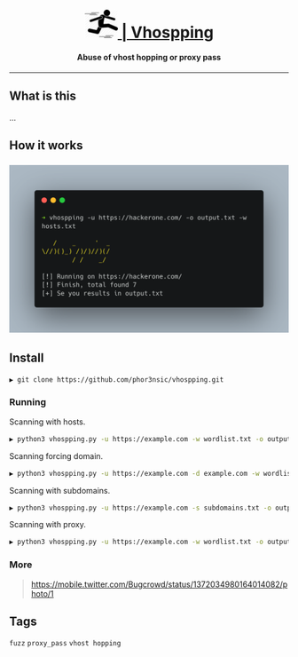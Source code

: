 <h1 align="center">
  <br>
  <a href="#"><img src="img/jump.png" width="60px" alt="Vhospping"> | Vhospping</a>
</h1>

<h4 align="center">Abuse of vhost hopping or proxy pass</h4>

---
## What is this

...

## How it works

<h3 align="center">
  <img src="img/banner.png" alt="vhospint" width="700px"></a>
</h3>

## Install
```sh
▶ git clone https://github.com/phor3nsic/vhospping.git
```
### Running

Scanning with hosts.
```sh
▶ python3 vhospping.py -u https://example.com -w wordlist.txt -o output.txt
``` 

Scanning forcing domain.
```sh
▶ python3 vhospping.py -u https://example.com -d example.com -w wordlist.txt -o output.txt
``` 

Scanning with subdomains.
```sh
▶ python3 vhospping.py -u https://example.com -s subdomains.txt -o output.txt
```

Scanning with proxy.
```sh
▶ python3 vhospping.py -u https://example.com -w wordlist.txt -o output.txt -p http://127.0.0.1:8080
```
### More

> https://mobile.twitter.com/Bugcrowd/status/1372034980164014082/photo/1

## Tags
`fuzz` `proxy_pass` `vhost hopping`